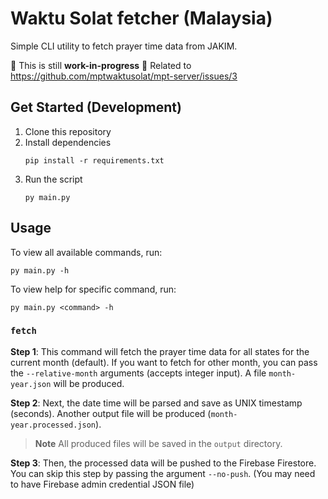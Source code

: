 # Waktu Solat fetcher (Malaysia)

Simple CLI utility to fetch prayer time data from JAKIM.

:construction: This is still **work-in-progress** :construction: Related to https://github.com/mptwaktusolat/mpt-server/issues/3

## Get Started (Development)

1. Clone this repository
2. Install dependencies
   ```pwsh
   pip install -r requirements.txt
   ```
3. Run the script
   ```pwsh
   py main.py
   ```

## Usage

To view all available commands, run:

```pwsh
py main.py -h
```

To view help for specific command, run:

```pwsh
py main.py <command> -h
```

### `fetch`

**Step 1**: This command will fetch the prayer time data for all states for the
current month (default). If you want to fetch for other month, you can pass the
`--relative-month` arguments (accepts integer input). A file `month-year.json` will be produced.

**Step 2**: Next, the date time will be parsed and save as UNIX timestamp (seconds). Another
output file will be produced (`month-year.processed.json`).

> **Note** All produced files will be saved in the `output` directory.

**Step 3**: Then, the processed data will be pushed to the Firebase Firestore. You can skip
this step by passing the argument `--no-push`. (You may need to have Firebase admin credential JSON file)
